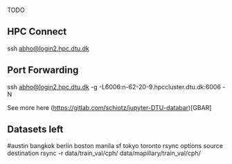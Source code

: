 TODO

## HPC Connect
ssh abho@login2.hpc.dtu.dk

## Port Forwarding 
ssh abho@login2.hpc.dtu.dk -g -L6006:n-62-20-9.hpccluster.dtu.dk:6006 -N

See more here (https://gitlab.com/schiotz/jupyter-DTU-databar)[GBAR]

## Datasets left
#austin  bangkok  berlin  boston  manila  sf  tokyo  toronto
rsync options source destination
rsync -r data/train_val/cph/ data/mapillary/train_val/cph/